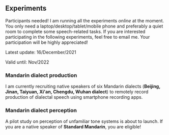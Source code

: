 ## Experiments

Participants needed! I am running all the experiments *online* at the moment. You only need a laptop/desktop/tablet/mobile phone and preferably a quiet room to complete some speech-related tasks. If you are interested participating in the following experiments, feel free to email me. Your participation will be highly appreciated!

Latest update: 16/December/2021

Valid until: Nov/2022

### Mandarin dialect production

I am currently recruiting native speakers of six Mandarin dialects (**Beijing, Jinan, Taiyuan, Xi'an, Chengdu, Wuhan dialect**) to remotely record production of dialectal speech using smartphone recording apps. 


### Mandarin dialect perception

A pilot study on perception of unfamiliar tone systems is about to launch. If you are a native speaker of **Standard Mandarin**, you are eligible!

